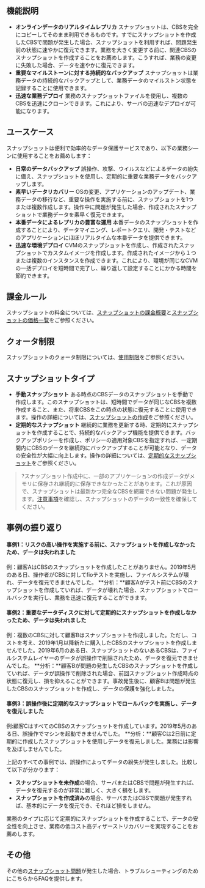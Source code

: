 ## 機能説明
- **オンラインデータのリアルタイムレプリカ**
スナップショットは、CBSを完全にコピーしてそのまま利用できるものです。すでにスナップショットを作成したCBSで問題が発生した場合、スナップショットを利用すれば、問題発生前の状態に速やかに復元できます。業務を大きく変更する前に、関連CBSのスナップショットを作成することをお薦めします。こうすれば、業務の変更に失敗した場合、データを速やかに復元できます。
- **重要なマイルストーンに対する持続的なバックアップ**
スナップショットは業務データの持続的なバックアップとして、業務データのマイルストン状態を記録することに使用できます。
- **迅速な業務デプロイ**
業務のスナップショットファイルを使用し、複数のCBSを迅速にクローンできます。これにより、サーバの迅速なデプロイが可能になります。

## ユースケース
スナップショットは便利で効率的なデータ保護サービスであり、以下の業務シ―ンに使用することをお薦めします：
- **日常のデータバックアップ**
誤操作、攻撃、ウイルスなどによるデータの紛失に備え、スナップショットを使用し、定期的に重要な業務データをバックアップします。
- **素早いデータリカバリー**
OSの変更、アプリケーションのアップデート、業務データの移行など、重要な操作を実施する前に、スナップショットを1つまたは複数作成します。操作中に問題が発生した場合、作成されたスナップショットで業務データを素早く復元できます。
- **本番データによるレプリカの豊富な運用**
本番データのスナップショットを作成することにより、データマイニング、レポートクエリ、開発・テストなどのアプリケーションにほぼリアルタイムな本番データを提供できます。
- **迅速な環境デプロイ**
CVMのスナップショットを作成し、作成されたスナップショットでカスタムイメージを作成します。作成されたイメージから１つまたは複数のインスタンスを作成できます。これにより、環境が同じなCVMの一括デプロイを短時間で完了し、繰り返して設定することにかかる時間を節約できます。

## 課金ルール
スナップショットの料金については、[スナップショットの課金概要](https://intl.cloud.tencent.com/document/product/362/32415)と[スナップショットの価格一覧](https://intl.cloud.tencent.com/document/product/362/2413)をご参照ください。

## クォータ制限
スナップショットのクォータ制限については、[使用制限](https://intl.cloud.tencent.com/document/product/362/32406)をご参照ください。

## スナップショットタイプ
- **手動スナップショット**
ある時点のCBSデータのスナップショットを手動で作成します。このスナップショットは、短時間でデータが同じなCBSを複数作成すること、また、将来CBSをこの時点の状態に復元することに使用できます。操作の詳細については、[スナップショットの作成](https://intl.cloud.tencent.com/document/product/362/5755)をご参照ください。
- **定期的なスナップショット**
継続的に業務を更新する時、定期的にスナップショットを作成することで、持続的なバックアップ機能を提供できます。バックアップポリシーを作成し、ポリシーの適用対象CBSを指定すれば、一定期間内にCBSのデータを継続的にバックアップすることが可能となり、データの安全性が大幅に向上します。操作の詳細については、[定期的なスナップショット](https://intl.cloud.tencent.com/document/product/362/35238)をご参照ください。

>?スナップショット作成中に、一部のアプリケーションの作成データがメモリに保存され継続的に保存できなかったことがあります。これが原因で、スナップショットは最新かつ完全なCBSを網羅できない問題が発生します。[注意事項](https://intl.cloud.tencent.com/document/product/362/5755#.E6.B3.A8.E6.84.8F.E4.BA.8B.E9.A1.B9)を確認し、スナップショットのデータの一致性を確保してください。


## 事例の振り返り
#### 事例1：リスクの高い操作を実施する前に、スナップショットを作成しなかったため、データは失われました
例：顧客AはCBSのスナップショットを作成したことがありません。2019年5月のある日、操作者がCBSに対してfioテストを実施し、ファイルシステムが壊れ、データを復元できませんでした。
**分析：**顧客Aがテスト前にCBSのスナップショットを作成していれば、データが壊れた場合、スナップショットでロールバックを実行し、業務を迅速に復元することができます。

#### 事例2：重要なデータディスクに対して定期的にスナップショットを作成しなかったため、データは失われました
例：複数のCBSに対して顧客Bはスナップショットを作成しました。ただし、コストを考え、2019年1月以降新たに購入したCBSのスナップショットを作成しませんでした。2019年6月のある日、スナップショットのないあるCBSは、ファイルシステムレイヤーのデータが誤操作で削除されたため、データを復元できませんでした。
**分析：**顧客Bが問題の発生したCBSのスナップショットを作成していれば、データが誤操作で削除された場合、前回スナップショット作成時点の状態に復元し、損を抑えることができます。事故発生後に、顧客Bは問題が発生したCBSのスナップショットを作成し、データの保護を強化しました。

#### 事例3：誤操作後に定期的なスナップショットでロールバックを実施し、データを復元しました
例:顧客CはすべてのCBSのスナップショットを作成しています。2019年5月のある日、誤操作でマシンを起動できませんでした。
**分析：**顧客Cは2日前に定期的に作成したスナップショットを使用しデータを復元しました。業務には影響を及ぼしませんでした。


上記のすべての事例では、誤操作によってデータの紛失が発生しました。比較して以下が分かります：
- **スナップショットを未作成**の場合、サーバまたはCBSで問題が発生すれば、データを復元するのが非常に難しく、大きく損をします。
- **スナップショットを作成済み**の場合、サーバまたはCBSで問題が発生すれば、基本的にデータを復元でき、それほど損をしません。

業務のタイプに応じて定期的にスナップショットを作成することで、データの安全性を向上させ、業務の低コスト高ディザーストリカバリーを実現することをお薦めします。

## その他
その他の[スナップショット問題](https://intl.cloud.tencent.com/document/product/362/17820)が発生した場合、トラブルシューティングのためにこちらからFAQを提供します。






